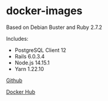 # docker-images

Based on Debian Buster and Ruby 2.7.2

Includes:
* PostgreSQL Client 12
* Rails 6.0.3.4
* Node.js 14.15.1
* Yarn 1.22.10

[Github](https://github.com/allexus39/docker-images)

[Docker Hub](https://hub.docker.com/u/allexus39)

